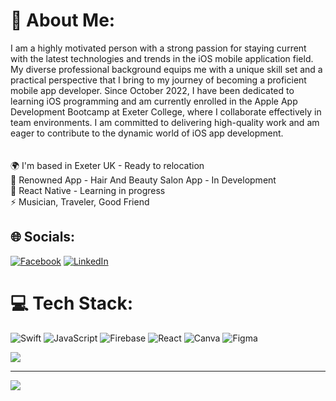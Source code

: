 # 💫 About Me:
I am a highly motivated person with a strong passion for staying current with the latest technologies and trends in the iOS mobile application field. My diverse professional background equips me with a unique skill set and a practical perspective that I bring to my journey of becoming a proficient mobile app developer. Since October 2022, I have been dedicated to learning iOS programming and am currently enrolled in the Apple App Development Bootcamp at Exeter College, where I collaborate effectively in team environments. I am committed to delivering high-quality work and am eager to contribute to the dynamic world of iOS app development.<br><br><br>🌍  I'm based in Exeter UK - Ready to relocation<br>🔭 Renowned App - Hair And Beauty Salon App - In Development<br>🌱 React Native - Learning in progress<br>⚡ Musician, Traveler, Good Friend


## 🌐 Socials:
[![Facebook](https://img.shields.io/badge/Facebook-%231877F2.svg?logo=Facebook&logoColor=white)](https://facebook.com/jarek.kaminski.73) [![LinkedIn](https://img.shields.io/badge/LinkedIn-%230077B5.svg?logo=linkedin&logoColor=white)](https://linkedin.com/in/kaminskijaroslaw) 

# 💻 Tech Stack:
![Swift](https://img.shields.io/badge/swift-F54A2A?style=for-the-badge&logo=swift&logoColor=white) ![JavaScript](https://img.shields.io/badge/javascript-%23323330.svg?style=for-the-badge&logo=javascript&logoColor=%23F7DF1E) ![Firebase](https://img.shields.io/badge/firebase-%23039BE5.svg?style=for-the-badge&logo=firebase) ![React](https://img.shields.io/badge/react-%2320232a.svg?style=for-the-badge&logo=react&logoColor=%2361DAFB) ![Canva](https://img.shields.io/badge/Canva-%2300C4CC.svg?style=for-the-badge&logo=Canva&logoColor=white) ![Figma](https://img.shields.io/badge/figma-%23F24E1E.svg?style=for-the-badge&logo=figma&logoColor=white)


![](https://github-readme-stats.vercel.app/api/top-langs/?username=elzabek86&theme=swift&hide_border=false&include_all_commits=false&count_private=false&layout=compact)

---
[![](https://visitcount.itsvg.in/api?id=elzabek86&icon=0&color=0)](https://visitcount.itsvg.in)

